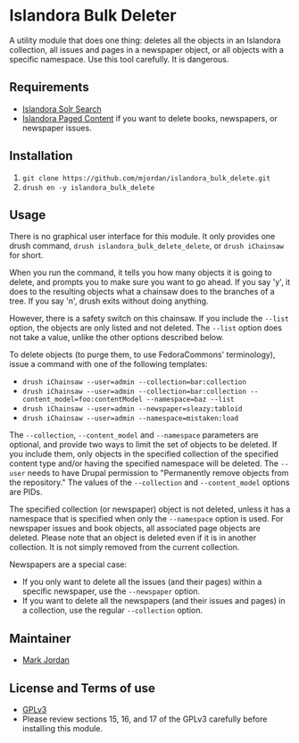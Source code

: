 # Islandora Bulk Deleter

A utility module that does one thing: deletes all the objects in an Islandora collection, all issues and pages in a newspaper object, or all objects with a specific namespace. Use this tool carefully. It is dangerous.

## Requirements

* [Islandora Solr Search](https://github.com/Islandora/islandora_solr_search)
* [Islandora Paged Content](https://github.com/Islandora/islandora_paged_content) if you want to delete books, newspapers, or newspaper issues.

## Installation

1. `git clone https://github.com/mjordan/islandora_bulk_delete.git`
2. `drush en -y islandora_bulk_delete`

## Usage

There is no graphical user interface for this module. It only provides one drush command, `drush islandora_bulk_delete_delete`, or `drush iChainsaw` for short.

When you run the command, it tells you how many objects it is going to delete, and prompts you to make sure you want to go ahead. If you say 'y', it does to the resulting objects what a chainsaw does to the branches of a tree. If you say 'n', drush exits without doing anything.

However, there is a safety switch on this chainsaw. If you include the `--list` option, the objects are only listed and not deleted. The `--list` option does not take a value, unlike the other options described below.

To delete objects (to purge them, to use FedoraCommons' terminology), issue a command with one of the following templates:

* `drush iChainsaw --user=admin --collection=bar:collection`
* `drush iChainsaw --user=admin --collection=bar:collection --content_model=foo:contentModel --namespace=baz --list`
* `drush iChainsaw --user=admin --newspaper=sleazy:tabloid`
* `drush iChainsaw --user=admin --namespace=mistaken:load`

The `--collection`, `--content_model` and `--namespace` parameters are optional, and provide two ways to limit the set of objects to be deleted. If you include them, only objects in the specified collection of the specified content type and/or having the specified namespace will be deleted. The `--user` needs to have Drupal permission to "Permanently remove objects from the repository." The values of the `--collection` and `--content_model` options are PIDs.

The specified collection (or newspaper) object is not deleted, unless it has a namespace that is specified when only the `--namespace` option is used. For newspaper issues and book objects, all associated page objects are deleted. Please note that an object is deleted even if it is in another collection. It is not simply removed from the current collection.

Newspapers are a special case:

* If you only want to delete all the issues (and their pages) within a specific newspaper, use the `--newspaper` option.
* If you want to delete all the newspapers (and their issues and pages) in a collection, use the regular `--collection` option.

## Maintainer

* [Mark Jordan](https://github.com/mjordan)

## License and Terms of use

* [GPLv3](http://www.gnu.org/licenses/gpl-3.0.txt)
* Please review sections 15, 16, and 17 of the GPLv3 carefully before installing this module.
